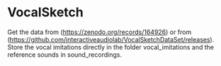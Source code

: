 # VocalSketch
Get the data from (https://zenodo.org/records/164926) or from (https://github.com/interactiveaudiolab/VocalSketchDataSet/releases).
Store the vocal imitations directly in the folder vocal_imitations and the reference sounds in sound_recordings.



